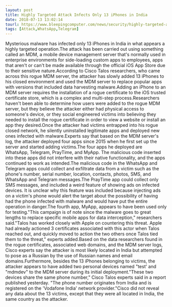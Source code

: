 ```yaml
---
layout: post
title: Highly Targeted Attack Infects Only 13 iPhones in India
date: 2018-07-13 13:02:14
tourl: https://www.bleepingcomputer.com/news/security/highly-targeted-attack-infects-only-13-iphones-in-india/
tags: [Attack,WhatsApp,Telegram]
---
```

Mysterious malware has infected only 13 iPhones in India in what appears a highly targeted operation.The attack has been carried out using something called an MDM, a mobile device management server that's normally used in enterprise environments for side-loading custom apps to employees, apps that aren't or can't be made available through the official iOS App Store due to their sensitive nature.According to Cisco Talos researchers, who came across this rogue MDM server, the attacker has slowly added 13 iPhones to his closed environment and used the MDM server to replace popular apps with versions that included data harvesting malware.Adding an iPhone to an MDM server requires the installation of a rogue certificate to the iOS trusted certificate store, which is a complex and multi-step process.Researchers haven't been able to determine how users were added to the rogue MDM server, but they believe the attacker either had physical access to someone's device, or they social engineered victims into believing they needed to install the rogue certificate in order to view a website or install an app they desired.Once the attacker had victims entrapped into his rogue closed network, he silently uninstalled legitimate apps and deployed new ones infected with malware.Experts say that based on the MDM server's log, the attacker deployed four apps since 2015 when he first set up the server and started adding victims.The four apps he deployed are WhatsApp, Telegram, PrayTime, and MyApp. The malicious code inserted into these apps did not interfere with their native functionality, and the apps continued to work as intended.The malicious code in the WhatsApp and Telegram apps could collect and exfiltrate data from a victim such as the phone's number, serial number, location, contacts, photos, SMS, and WhatsApp and Telegram messages.The PrayTime app could collect only SMS messages, and included a weird feature of showing ads on infected devices. It is unclear why this feature was included because injecting ads on a victim's phone would alert the target about the possibility of having had the phone infected with malware and would have put the entire operation in danger.The fourth app, MyApp, appears to have been used only for testing."This campaign is of note since the malware goes to great lengths to replace specific mobile apps for data interception," researchers said."Talos has worked closely with Apple on countering this threat. Apple had already actioned 3 certificates associated with this actor when Talos reached out, and quickly moved to action the two others once Talos tied them to the threat," experts added.Based on the data researchers found in the rogue certificates, associated web domains, and the MDM server logs, Cisco experts say the attacker is most likely located in India but attempted to pose as a Russian by the use of Russian names and email domains.Furthermore, besides the 13 iPhones belonging to victims, the attacker appears to have added two personal devices named "test' and "mdmdev" to the MDM server during its initial deployment."These two devices share the same phone number," Cisco Talos experts said in a report published yesterday. "The phone number originates from India and is registered on the 'Vodafone India' network provider."Cisco did not reveal any data about the 13 victims, except that they were all located in India, the same country as the attacker.